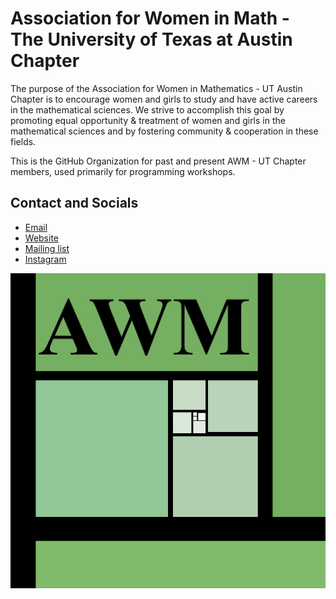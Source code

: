 # Association for Women in Math - The University of Texas at Austin Chapter

The purpose of the Association for Women in Mathematics - UT Austin Chapter is to encourage women and girls to study and have active careers in the mathematical sciences. We strive to accomplish this goal by promoting equal opportunity & treatment of women and girls in the mathematical sciences and by fostering community & cooperation in these fields.

This is the GitHub Organization for past and present AWM - UT Chapter members, used primarily for programming workshops.

## Contact and Socials
* [Email](mailto:texasawm@gmail.com)
* [Website](https://web.ma.utexas.edu/awm/)
* [Mailing list](https://utlists.utexas.edu/sympa/subscribe/utawm?previous_action=edit_list_request#)
* [Instagram](https://www.instagram.com/texasawm/)

![UT AWM logo](utawm_logo.png)
